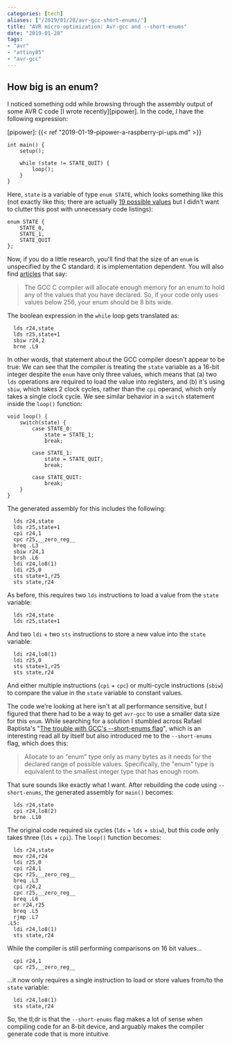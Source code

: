 ```yaml
---
categories: [tech]
aliases: ["/2019/01/28/avr-gcc-short-enums/"]
title: "AVR micro-optimization: Avr-gcc and --short-enums"
date: "2019-01-28"
tags:
- "avr"
- "attiny85"
- "avr-gcc"
---
```


## How big is an enum?

I noticed something odd while browsing through the assembly output of some AVR C code [I wrote recently][pipower]. In the code, I have the following expression:

[pipower]: {{< ref "2019-01-19-pipower-a-raspberry-pi-ups.md" >}}

    int main() {
        setup();

        while (state != STATE_QUIT) {
            loop();
        }
    }

Here, `state` is a variable of type `enum STATE`, which looks something like this (not exactly like this; there are actually [19 possible values][states.h] but I didn't want to clutter this post with unnecessary code listings):

[states.h]: https://github.com/larsks/pipower/blob/master/states.h

    enum STATE {
        STATE_0,
        STATE_1,
        STATE_QUIT
    };

Now, if you do a little research, you'll find that the size of an `enum` is unspecified by the C standard: it is implementation dependent. You will also find [articles](https://www.embedded.fm/blog/2016/6/28/how-big-is-an-enum) that say:

> The GCC C compiler will allocate enough memory for an enum to hold any of the values that you have declared. So, if your code only uses values below 256, your enum should be 8 bits wide.

The boolean expression in the `while` loop gets translated as:

      lds r24,state
      lds r25,state+1
      sbiw r24,2
      brne .L9

In other words, that statement about the GCC compiler doesn't appear to be true: We can see that the compiler is treating the `state` variable as a 16-bit integer despite the `enum` have only three values, which means that (a) two `lds` operations are required to load the value into registers, and (b) it's using `sbiw`, which takes 2 clock cycles, rather than the `cpi` operand, which only takes a single clock cycle.  We see similar behavior in a `switch` statement inside the `loop()` function:

    void loop() {
        switch(state) {
            case STATE_0:
                state = STATE_1;
                break;

            case STATE_1:
                state = STATE_QUIT;
                break;

            case STATE_QUIT:
                break;
        }
    }

The generated assembly for this includes the following:

      lds r24,state
      lds r25,state+1
      cpi r24,1
      cpc r25,__zero_reg__
      breq .L3
      sbiw r24,1
      brsh .L6
      ldi r24,lo8(1)
      ldi r25,0
      sts state+1,r25
      sts state,r24

As before, this requires two `lds` instructions to load a value from the `state` variable:

      lds r24,state
      lds r25,state+1

And two `ldi` + two `sts` instructions to store a new value into the `state` variable:

      ldi r24,lo8(1)
      ldi r25,0
      sts state+1,r25
      sts state,r24

And either multiple instructions (`cpi` + `cpc`) or multi-cycle instructions (`sbiw`) to compare the value in the `state` variable to constant values.

The code we're looking at here isn't at all performance sensitive, but I figured that there had to be a way to get `avr-gcc` to use a smaller data size for this `enum`.  While searching for a solution I stumbled across Rafael Baptista's "[The trouble with GCC's --short-enums flag](https://oroboro.com/short-enum/)", which is an interesting read all by itself but also introduced me to the `--short-enums` flag, which does this:

> Allocate to an "enum" type only as many bytes as it needs for the declared range
> of possible values.  Specifically, the "enum" type is equivalent to the smallest
> integer type that has enough room.

That sure sounds like exactly what I want.  After rebuilding the code using `--short-enums`, the generated assembly for `main()` becomes:

      lds r24,state
      cpi r24,lo8(2)
      brne .L10

The original code required six cycles (`lds` + `lds` + `sbiw`), but this code only takes three (`lds` + `cpi`). The `loop()` function becomes:

      lds r24,state
      mov r24,r24
      ldi r25,0
      cpi r24,1
      cpc r25,__zero_reg__
      breq .L3
      cpi r24,2
      cpc r25,__zero_reg__
      breq .L6
      or r24,r25
      breq .L5
      rjmp .L7
    .L5:
      ldi r24,lo8(1)
      sts state,r24

While the compiler is still performing comparisons on 16 bit values...

      cpi r24,1
      cpc r25,__zero_reg__

...it now only requires a single instruction to load or store values from/to the `state` variable:

      ldi r24,lo8(1)
      sts state,r24

So, the tl;dr is that the `--short-enums` flag makes a lot of sense when compiling code for an 8-bit device, and arguably makes the compiler generate code that is more intuitive.
